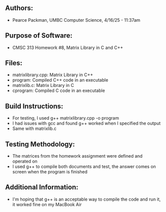 ## Authors:
- Pearce Packman, UMBC Computer Science, 4/16/25 - 11:37am

## Purpose of Software:
- CMSC 313 Homework #8, Matrix Library in C and C++

## Files:
- matrixlibrary.cpp: Matrix Library in C++
- program: Compiled C++ code in an executable
- matrixlib.c: Matrix Library in C
- cprogram: Compiled C code in an executable

## Build Instructions:
- For testing, I used g++ matrixlibrary.cpp -o program
- I had issues with gcc and found g++ worked when I specified the output
- Same with matrixlib.c

## Testing Methodology:
- The matrices from the homework assignment were defined and operated on
- I used g++ to compile both documents and test, the answer comes on screen when the program is finished

## Additional Information:
- I'm hoping that g++ is an acceptable way to compile the code and run it, it worked fine on my MacBook Air

